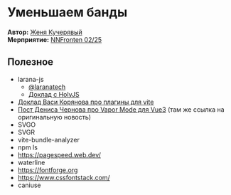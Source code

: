 # Уменьшаем банды

**Автор:** [Женя Кучерявый](https://t.me/frontend_director)  
**Мерприятие:** [NNFronten 02/25](https://t.me/NNFrontend)

## Полезное

- larana-js
  - [@laranatech](https://t.me/laranatech)
  - [Доклад с HolyJS](https://www.youtube.com/watch?v=G1laetClEEg)
- [Доклад Васи Корянова про плагины для vite](https://www.sberbank.ru/ru/sbertv/article?video=Vl7YyK)
- [Пост Дениса Чернова про Vapor Mode для Vue3](https://t.me/zede_code/118) (там же ссылка на оригинальную новость)
- SVGO
- SVGR
- vite-bundle-analyzer
- npm ls
- https://pagespeed.web.dev/
- waterline
- https://fontforge.org
- https://www.cssfontstack.com/
- caniuse
